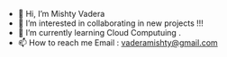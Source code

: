 - 👋 Hi, I’m Mishty Vadera
- 👀 I’m interested in collaborating in new projects !!!
- 🌱 I’m currently learning Cloud Computuing .
- 📫 How to reach me
      Email : vaderamishty@gmail.com



<!---
mishty06/mishty06 is a ✨ special ✨ repository because its `README.md` (this file) appears on your GitHub profile.
You can click the Preview link to take a look at your changes.
--->
